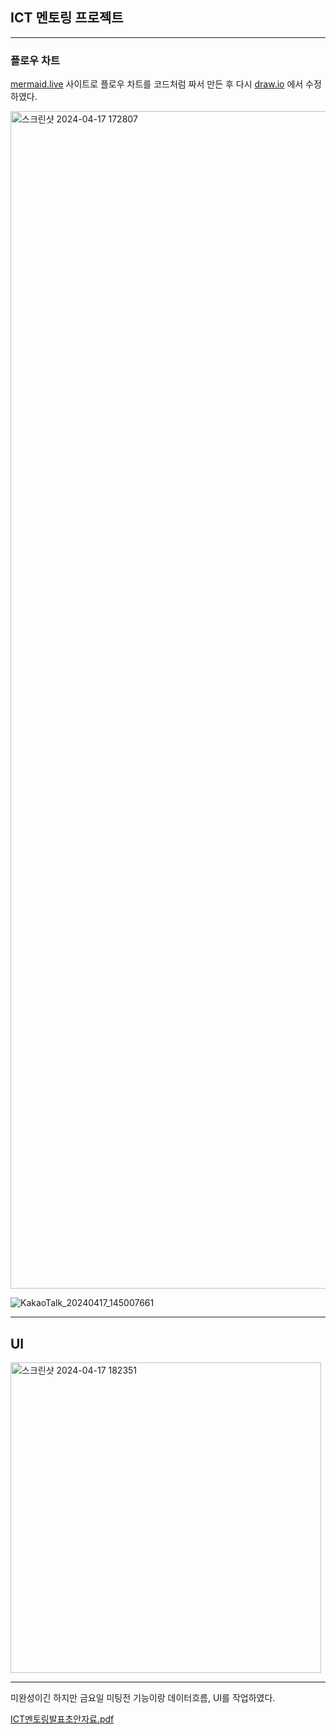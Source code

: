 ## ICT 멘토링 프로젝트

---

### 플로우 차트

[mermaid.live](http://mermaid.live) 사이트로 플로우 차트를 코드처럼 짜서 만든 후 다시 [draw.io](http://draw.io) 에서 수정 하였다.

<img width="1884" alt="스크린샷 2024-04-17 172807" src="https://github.com/dawoon1229/ICT_project/assets/164113758/c02992ab-09df-41db-bb32-a97a3a893fce">


![KakaoTalk_20240417_145007661](https://github.com/dawoon1229/ICT_project/assets/164113758/a15c67a1-3abe-40e5-9468-0c4fe8d841d4)

---

## UI

<img width="497" alt="스크린샷 2024-04-17 182351" src="https://github.com/dawoon1229/ICT_project/assets/164113758/b395a25d-5c8f-4403-bf68-327e44c9a547">


---

미완성이긴 하지만 금요일 미팅전 기능이랑 데이터흐름, UI를 작업하였다.

[ICT멘토링발표초안자료.pdf](https://github.com/dawoon1229/ICT_project/files/15009201/ICT.pdf)
